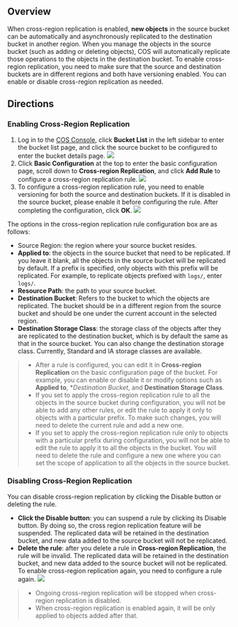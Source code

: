 ## Overview
When cross-region replication is enabled, **new objects** in the source bucket can be automatically and asynchronously replicated to the destination bucket in another region. When you manage the objects in the source bucket (such as adding or deleting objects), COS will automatically replicate those operations to the objects in the destination bucket. To enable cross-region replication, you need to make sure that the source and destination buckets are in different regions and both have versioning enabled. You can enable or disable cross-region replication as needed.

## Directions
### Enabling Cross-Region Replication


1. Log in to the [COS Console](https://console.cloud.tencent.com/cos5), click **Bucket List** in the left sidebar to enter the bucket list page, and click the source bucket to be configured to enter the bucket details page.
   ![](https://main.qcloudimg.com/raw/e7262775af485aa2913b855d6064802d.png)
2. Click **Basic Configuration** at the top to enter the basic configuration page, scroll down to **Cross-region Replication**, and click **Add Rule** to configure a cross-region replication rule.
![](https://main.qcloudimg.com/raw/91b3093cb905751c68799fc9755d0ff6.png)
3. To configure a cross-region replication rule, you need to enable versioning for both the source and destination buckets. If it is disabled in the source bucket, please enable it before configuring the rule. After completing the configuration, click **OK**.
![](https://main.qcloudimg.com/raw/6aeab6e744f70b0928b20d485b5bbe6b.png)

The options in the cross-region replication rule configuration box are as follows:

- Source Region: the region where your source bucket resides.
- **Applied to**: the objects in the source bucket that need to be replicated. If you leave it blank, all the objects in the source bucket will be replicated by default. If a prefix is specified, only objects with this prefix will be replicated. For example, to replicate objects prefixed with `logs/`, enter `logs/`.
- **Resource Path**: the path to your source bucket.
- **Destination Bucket**: Refers to the bucket to which the objects are replicated. The bucket should be in a different region from the source bucket and should be one under the current account in the selected region.
- **Destination Storage Class**: the storage class of the objects after they are replicated to the destination bucket, which is by default the same as that in the source bucket. You can also change the destination storage class. Currently, Standard and IA storage classes are available.

> 
> - After a rule is configured, you can edit it in **Cross-region Replication** on the basic configuration page of the bucket. For example, you can enable or disable it or modify options such as **Applied to**, **Destination Bucket*, and **Destination Storage Class**.
> - If you set to apply the cross-region replication rule to all the objects in the source bucket during configuration, you will not be able to add any other rules, or edit the rule to apply it only to objects with a particular prefix. To make such changes, you will need to delete the current rule and add a new one.
> - If you set to apply the cross-region replication rule only to objects with a particular prefix during configuration, you will not be able to edit the rule to apply it to all the objects in the bucket. You will need to delete the rule and configure a new one where you can set the scope of application to all the objects in the source bucket.

### Disabling Cross-Region Replication


You can disable cross-region replication by clicking the Disable button or deleting the rule.

- **Click the Disable button**: you can suspend a rule by clicking its Disable button. By doing so, the cross region replication feature will be suspended. The replicated data will be retained in the destination bucket, and new data added to the source bucket will not be replicated.
- **Delete the rule**: after you delete a rule in **Cross-region Replication**, the rule will be invalid. The replicated data will be retained in the destination bucket, and new data added to the source bucket will not be replicated. To enable cross-region replication again, you need to configure a rule again.
![](https://main.qcloudimg.com/raw/f26250880b0f298531e66a49ccea8dc5.png)

> 
> - Ongoing cross-region replication will be stopped when cross-region replication is disabled.
> - When cross-region replication is enabled again, it will be only applied to objects added after that.

